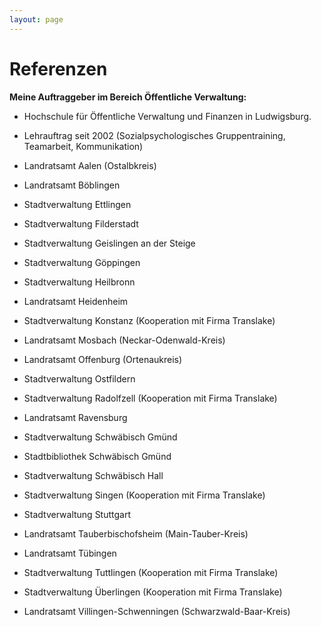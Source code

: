```yaml
---
layout: page
---
```


# Referenzen

__Meine Auftraggeber im Bereich Öffentliche Verwaltung:__

* Hochschule für Öffentliche Verwaltung und Finanzen in Ludwigsburg.
* Lehrauftrag seit 2002 (Sozialpsychologisches Gruppentraining, Teamarbeit, Kommunikation)

* Landratsamt Aalen (Ostalbkreis)

* Landratsamt Böblingen

* Stadtverwaltung Ettlingen

* Stadtverwaltung Filderstadt

* Stadtverwaltung Geislingen an der Steige

* Stadtverwaltung Göppingen

* Stadtverwaltung Heilbronn

* Landratsamt Heidenheim

* Stadtverwaltung Konstanz (Kooperation mit Firma Translake)

* Landratsamt Mosbach (Neckar-Odenwald-Kreis)

* Landratsamt Offenburg (Ortenaukreis)

* Stadtverwaltung Ostfildern

* Stadtverwaltung Radolfzell (Kooperation mit Firma Translake)

* Landratsamt Ravensburg

* Stadtverwaltung Schwäbisch Gmünd

* Stadtbibliothek Schwäbisch Gmünd

* Stadtverwaltung Schwäbisch Hall

* Stadtverwaltung Singen (Kooperation mit Firma Translake)

* Stadtverwaltung Stuttgart

* Landratsamt Tauberbischofsheim (Main-Tauber-Kreis)

* Landratsamt Tübingen

* Stadtverwaltung Tuttlingen (Kooperation mit Firma Translake)

* Stadtverwaltung Überlingen (Kooperation mit Firma Translake)

* Landratsamt Villingen-Schwenningen (Schwarzwald-Baar-Kreis)
